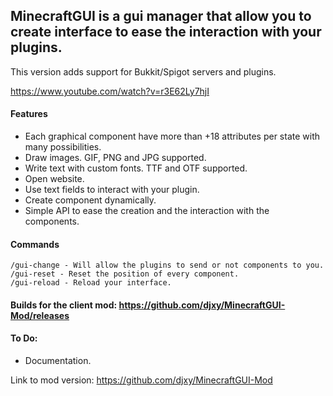 ## MinecraftGUI is a gui manager that allow you to create interface to ease the interaction with your plugins.

This version adds support for Bukkit/Spigot servers and plugins.

https://www.youtube.com/watch?v=r3E62Ly7hjI

#### Features
  - Each graphical component have more than +18 attributes per state with many possibilities.
  - Draw images. GIF, PNG and JPG supported.
  - Write text with custom fonts. TTF and OTF supported.
  - Open website.
  - Use text fields to interact with your plugin.
  - Create component dynamically.
  - Simple API to ease the creation and the interaction with the components.

#### Commands
```
/gui-change - Will allow the plugins to send or not components to you.
/gui-reset - Reset the position of every component.
/gui-reload - Reload your interface.
```

#### Builds for the client mod: https://github.com/djxy/MinecraftGUI-Mod/releases

#### To Do:
  - Documentation.

Link to mod version: https://github.com/djxy/MinecraftGUI-Mod
